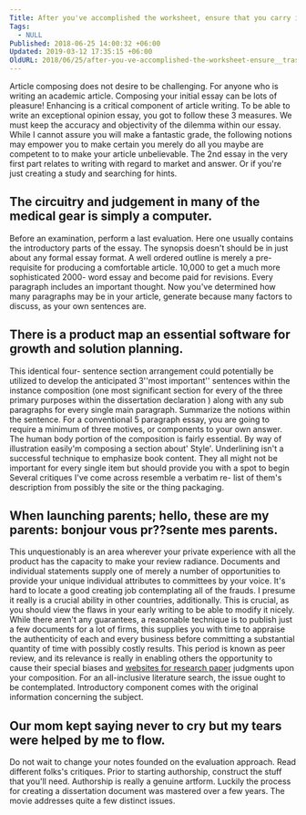 ```yaml
---
Title: After you've accomplished the worksheet, ensure that you carry it inside your meeting or make certain that it remains throughout the mobile call for easy research before you.
Tags:
  - NULL
Published: 2018-06-25 14:00:32 +06:00
Updated: 2019-03-12 17:35:15 +06:00
OldURL: 2018/06/25/after-you-ve-accomplished-the-worksheet-ensure__trashed-2/
---
```


<p>Article composing does not desire to be challenging.  For anyone who is writing an academic article. Composing your initial essay can be lots of pleasure! Enhancing is a critical component of article writing. To be able to write an exceptional opinion essay, you got to follow these 3 measures. We must keep the accuracy and objectivity of the dilemma within our essay.<!--more--> While I cannot assure you will make a fantastic grade, the following notions may empower you to make certain you merely do all you maybe are competent to to make your article unbelievable. The 2nd essay in the very first part relates to writing with regard to market and answer. Or if you're just creating a study and searching for hints.  <h2>The circuitry and judgement in many of the medical gear is simply a computer.</h2><p>Before an examination, perform a last evaluation. Here one usually contains the introductory parts of the essay. The synopsis doesn't should be in just about any formal essay format. A well ordered outline is merely a pre-requisite for producing a comfortable article. 10,000 to get a much more sophisticated 2000- word essay and become paid for revisions. Every paragraph includes an important thought. Now you've determined how many paragraphs may be in your article, generate because many factors to discuss, as your own sentences are.    <h2>There is a product map an essential software for growth and solution planning.</h2><p>This identical four- sentence section arrangement could potentially be utilized to develop the anticipated 3''most important'' sentences within the instance composition (one most significant section for every of the three primary purposes within the dissertation declaration ) along with any sub paragraphs for every single main paragraph. Summarize the notions within the sentence. For a conventional 5 paragraph essay, you are going to require a minimum of three motives, or components to your own answer. The human body portion of the composition is fairly essential. By way of illustration easily'm composing a section about' Style'. Underlining isn't a successful technique to emphasize book content. They all might not be important for every single item but should provide you with a spot to begin Several critiques I've come across resemble a verbatim re- list of them's description from possibly the site or the thing packaging.  <h2>When launching parents; hello, these are my parents: bonjour vous pr??sente mes parents.</h2><p>This unquestionably is an area wherever your private experience with all the product has the capacity to make your review radiance. Documents and individual statements supply one of merely a number of opportunities to provide your unique individual attributes to committees by your voice. It's hard to locate a good creating job contemplating all of the frauds. I presume it really is a crucial ability in other countries, additionally. This is crucial, as you should view the flaws in your early writing to be able to modify it nicely. While there aren't any guarantees, a reasonable technique is to publish just a few documents for a lot of firms, this supplies you with time to appraise the authenticity of each and every business before committing a substantial quantity of time with possibly costly results. This period is known as peer review, and its relevance is really in enabling others the opportunity to cause their special biases and <a href="https://www.affordable-papers.net/">websites for research paper</a> judgments upon your composition. For an all-inclusive literature search, the issue ought to be contemplated. Introductory component comes with the original information concerning the subject.  <h2>Our mom kept saying never to cry but my tears were helped by me to flow.</h2><p>Do not wait to change your notes founded on the evaluation approach. Read different folks's critiques. Prior to starting authorship, construct the stuff that you'll need. Authorship is really a genuine artform. Luckily the process for creating a dissertation document was mastered over a few years. The movie addresses quite a few distinct issues.
